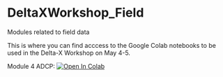 # DeltaXWorkshop_Field
Modules related to field data


This is where you can find acccess to the Google Colab notebooks to be used in the Delta-X Workshop on May 4-5.



Module 4 ADCP:
[![Open In Colab](https://colab.research.google.com/assets/colab-badge.svg)](https://colab.research.google.com/github.com/achri19/DeltaXWorkshop_Field/blob/main/notebooks/ADCP.ipynb)
